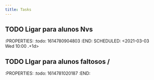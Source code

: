 ```yaml
---
title: Tasks
---
```


##
## TODO Ligar para alunos Nvs 
:PROPERTIES:
:todo: 1614780904803
:END:
SCHEDULED: <2021-03-03 Wed 10:00 .+1d>
## TODO LIgar para alunos faltosos /
:PROPERTIES:
:todo: 1614781020187
:END:
